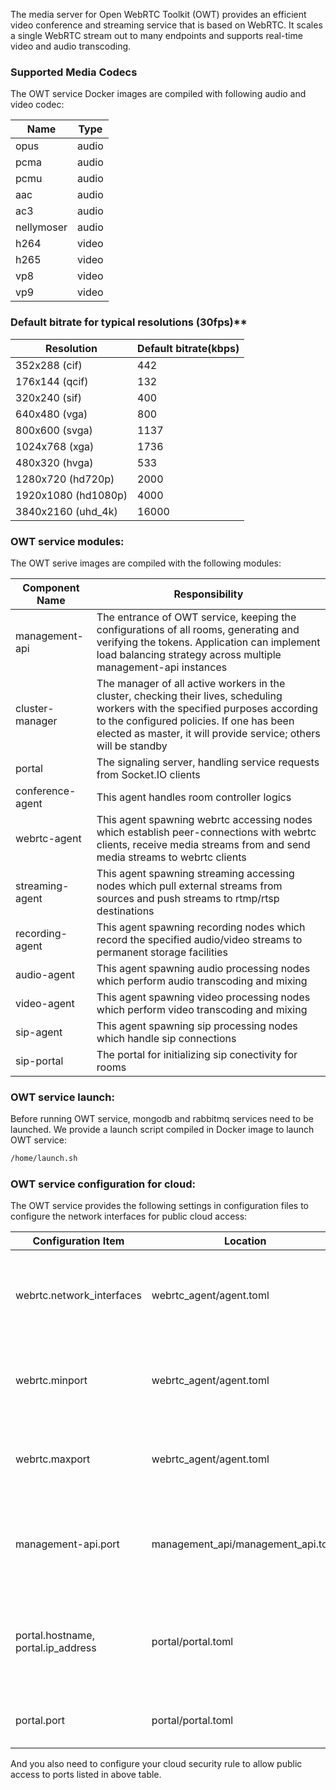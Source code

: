 The media server for Open WebRTC Toolkit (OWT) provides an efficient video conference and streaming service that is based on WebRTC. It scales a single WebRTC stream out to many endpoints and supports real-time video and audio transcoding. 

### Supported Media Codecs

The OWT service Docker images are compiled with following audio and video codec:

Name|Type
-----|-----
opus | audio
pcma | audio
pcmu | audio
aac | audio
ac3 | audio
nellymoser | audio
h264 | video
h265 | video
vp8 | video
vp9 | video

### Default bitrate for typical resolutions (30fps)**
|Resolution|Default bitrate(kbps)|
|------|------|
|352x288 (cif)|442|
|176x144 (qcif)|132|
|320x240 (sif)|400|
|640x480 (vga)|800|
|800x600 (svga)|1137|
|1024x768 (xga)|1736|
|480x320 (hvga)|533|
|1280x720 (hd720p)|2000|
|1920x1080 (hd1080p)|4000|
|3840x2160 (uhd_4k)|16000|

### OWT service modules:

The OWT serive images are compiled with the following modules:

|Component Name|Responsibility
--------|--------
management-api|The entrance of OWT service, keeping the configurations of all rooms, generating and verifying the tokens. Application can implement load balancing strategy across multiple management-api instances
cluster-manager|The manager of all active workers in the cluster, checking their lives, scheduling workers with the specified purposes according to the configured policies. If one has been elected as master, it will provide service; others will be standby
portal|The signaling server, handling service requests from Socket.IO clients
conference-agent|This agent handles room controller logics
webrtc-agent|This agent spawning webrtc accessing nodes which establish peer-connections with webrtc clients, receive media streams from and send media streams to webrtc clients
streaming-agent|This agent spawning streaming accessing nodes which pull external streams from sources and push streams to rtmp/rtsp destinations
recording-agent|This agent spawning recording nodes which record the specified audio/video streams to permanent storage facilities
audio-agent|This agent spawning audio processing nodes which perform audio transcoding and mixing
video-agent|This agent spawning video processing nodes which perform video transcoding and mixing
sip-agent|This agent spawning sip processing nodes which handle sip connections
sip-portal|The portal for initializing sip conectivity for rooms

### OWT service launch:

Before running OWT service, mongodb and rabbitmq services need to be launched. We provide a launch script compiled in Docker image to launch OWT service:

```bash
/home/launch.sh
```
### OWT service configuration for cloud:

The OWT service provides the following settings in configuration files to configure the network interfaces for public cloud access:

|Configuration Item|Location|Usage|
|------|------|------|
|webrtc.network_interfaces | webrtc_agent/agent.toml | The network interfaces of webrtc-agent that clients in public network can connect to|
|webrtc.minport | webrtc_agent/agent.toml | The webrtc port range lowerbound for clients to connect through UDP|
|webrtc.maxport | webrtc_agent/agent.toml | The webrtc port range upperbound for clients to connect through UDP|
|management-api.port | management_api/management_api.toml | The port of management-api should be accessible in public network through TCP|
|portal.hostname, portal.ip_address | portal/portal.toml | The hostname and IP address of portal for public access; hostname first if it is not empty.|
|portal.port | portal/portal.toml | The port of portal for public access through TCP|

And you also need to configure your cloud security rule to allow public access to ports listed in above table.

